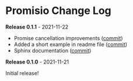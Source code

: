 # Promisio Change Log

**Release 0.1.1** - 2021-11-22

- Promise cancellation improvements ([commit](https://github.com/miguelgrinberg/promisio/commit/29c9a4973fda789f6bd937a47e44bacdffb2265e))
- Added a short example in readme file ([commit](https://github.com/miguelgrinberg/promisio/commit/3c38c0aefd59186c33b5688a65235b7b51709cca))
- Sphinx documentation ([commit](https://github.com/miguelgrinberg/promisio/commit/92af9b0ee9e88b9096d609a9c7466a88cd6ee301))

**Release 0.1.0** - 2021-11-21

Initial release!


